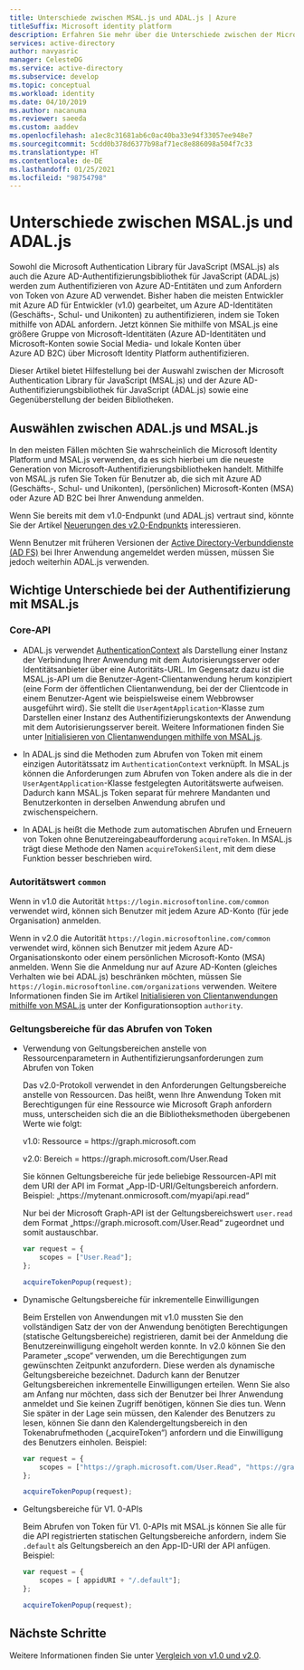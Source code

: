 ```yaml
---
title: Unterschiede zwischen MSAL.js und ADAL.js | Azure
titleSuffix: Microsoft identity platform
description: Erfahren Sie mehr über die Unterschiede zwischen der Microsoft Authentication Library für JavaScript (MSAL.js) und der Azure AD-Authentifizierungsbibliothek für JavaScript (ADAL.js) und über die Auswahl des jeweils zu verwendenden Tools.
services: active-directory
author: navyasric
manager: CelesteDG
ms.service: active-directory
ms.subservice: develop
ms.topic: conceptual
ms.workload: identity
ms.date: 04/10/2019
ms.author: nacanuma
ms.reviewer: saeeda
ms.custom: aaddev
ms.openlocfilehash: a1ec8c31681ab6c0ac40ba33e94f33057ee948e7
ms.sourcegitcommit: 5cdd0b378d6377b98af71ec8e886098a504f7c33
ms.translationtype: HT
ms.contentlocale: de-DE
ms.lasthandoff: 01/25/2021
ms.locfileid: "98754798"
---
```

# <a name="differences-between-msaljs-and-adaljs"></a>Unterschiede zwischen MSAL.js und ADAL.js

Sowohl die Microsoft Authentication Library für JavaScript (MSAL.js) als auch die Azure AD-Authentifizierungsbibliothek für JavaScript (ADAL.js) werden zum Authentifizieren von Azure AD-Entitäten und zum Anfordern von Token von Azure AD verwendet. Bisher haben die meisten Entwickler mit Azure AD für Entwickler (v1.0) gearbeitet, um Azure AD-Identitäten (Geschäfts-, Schul- und Unikonten) zu authentifizieren, indem sie Token mithilfe von ADAL anfordern. Jetzt können Sie mithilfe von MSAL.js eine größere Gruppe von Microsoft-Identitäten (Azure AD-Identitäten und Microsoft-Konten sowie Social Media- und lokale Konten über Azure AD B2C) über Microsoft Identity Platform authentifizieren.

Dieser Artikel bietet Hilfestellung bei der Auswahl zwischen der Microsoft Authentication Library für JavaScript (MSAL.js) und der Azure AD-Authentifizierungsbibliothek für JavaScript (ADAL.js) sowie eine Gegenüberstellung der beiden Bibliotheken.

## <a name="choosing-between-adaljs-and-msaljs"></a>Auswählen zwischen ADAL.js und MSAL.js

In den meisten Fällen möchten Sie wahrscheinlich die Microsoft Identity Platform und MSAL.js verwenden, da es sich hierbei um die neueste Generation von Microsoft-Authentifizierungsbibliotheken handelt. Mithilfe von MSAL.js rufen Sie Token für Benutzer ab, die sich mit Azure AD (Geschäfts-, Schul- und Unikonten), (persönlichen) Microsoft-Konten (MSA) oder Azure AD B2C bei Ihrer Anwendung anmelden.

Wenn Sie bereits mit dem v1.0-Endpunkt (und ADAL.js) vertraut sind, könnte Sie der Artikel [Neuerungen des v2.0-Endpunkts](../azuread-dev/azure-ad-endpoint-comparison.md) interessieren.

Wenn Benutzer mit früheren Versionen der [Active Directory-Verbunddienste (AD FS)](/windows-server/identity/active-directory-federation-services) bei Ihrer Anwendung angemeldet werden müssen, müssen Sie jedoch weiterhin ADAL.js verwenden.

## <a name="key-differences-in-authentication-with-msaljs"></a>Wichtige Unterschiede bei der Authentifizierung mit MSAL.js

### <a name="core-api"></a>Core-API

* ADAL.js verwendet [AuthenticationContext](https://github.com/AzureAD/azure-activedirectory-library-for-js/wiki/Config-authentication-context#authenticationcontext) als Darstellung einer Instanz der Verbindung Ihrer Anwendung mit dem Autorisierungsserver oder Identitätsanbieter über eine Autoritäts-URL. Im Gegensatz dazu ist die MSAL.js-API um die Benutzer-Agent-Clientanwendung herum konzipiert (eine Form der öffentlichen Clientanwendung, bei der der Clientcode in einem Benutzer-Agent wie beispielsweise einem Webbrowser ausgeführt wird). Sie stellt die `UserAgentApplication`-Klasse zum Darstellen einer Instanz des Authentifizierungskontexts der Anwendung mit dem Autorisierungsserver bereit. Weitere Informationen finden Sie unter [Initialisieren von Clientanwendungen mithilfe von MSAL.js](msal-js-initializing-client-applications.md).

* In ADAL.js sind die Methoden zum Abrufen von Token mit einem einzigen Autoritätssatz im `AuthenticationContext` verknüpft. In MSAL.js können die Anforderungen zum Abrufen von Token andere als die in der `UserAgentApplication`-Klasse festgelegten Autoritätswerte aufweisen. Dadurch kann MSAL.js Token separat für mehrere Mandanten und Benutzerkonten in derselben Anwendung abrufen und zwischenspeichern.

* In ADAL.js heißt die Methode zum automatischen Abrufen und Erneuern von Token ohne Benutzereingabeaufforderung `acquireToken`. In MSAL.js trägt diese Methode den Namen `acquireTokenSilent`, mit dem diese Funktion besser beschrieben wird.

### <a name="authority-value-common"></a>Autoritätswert `common`

Wenn in v1.0 die Autorität `https://login.microsoftonline.com/common` verwendet wird, können sich Benutzer mit jedem Azure AD-Konto (für jede Organisation) anmelden.

Wenn in v2.0 die Autorität `https://login.microsoftonline.com/common` verwendet wird, können sich Benutzer mit jedem Azure AD-Organisationskonto oder einem persönlichen Microsoft-Konto (MSA) anmelden. Wenn Sie die Anmeldung nur auf Azure AD-Konten (gleiches Verhalten wie bei ADAL.js) beschränken möchten, müssen Sie `https://login.microsoftonline.com/organizations` verwenden. Weitere Informationen finden Sie im Artikel [Initialisieren von Clientanwendungen mithilfe von MSAL.js](msal-js-initializing-client-applications.md) unter der Konfigurationsoption `authority`.

### <a name="scopes-for-acquiring-tokens"></a>Geltungsbereiche für das Abrufen von Token
* Verwendung von Geltungsbereichen anstelle von Ressourcenparametern in Authentifizierungsanforderungen zum Abrufen von Token

    Das v2.0-Protokoll verwendet in den Anforderungen Geltungsbereiche anstelle von Ressourcen. Das heißt, wenn Ihre Anwendung Token mit Berechtigungen für eine Ressource wie Microsoft Graph anfordern muss, unterscheiden sich die an die Bibliotheksmethoden übergebenen Werte wie folgt:

    v1.0: Ressource = https\://graph.microsoft.com

    v2.0: Bereich = https\://graph.microsoft.com/User.Read

    Sie können Geltungsbereiche für jede beliebige Ressourcen-API mit dem URI der API im Format „App-ID-URI/Geltungsbereich anfordern. Beispiel: „https:\//mytenant.onmicrosoft.com/myapi/api.read“

    Nur bei der Microsoft Graph-API ist der Geltungsbereichswert `user.read` dem Format „https:\//graph.microsoft.com/User.Read“ zugeordnet und somit austauschbar.

    ```javascript
    var request = {
        scopes = ["User.Read"];
    };

    acquireTokenPopup(request);   
    ```

* Dynamische Geltungsbereiche für inkrementelle Einwilligungen

    Beim Erstellen von Anwendungen mit v1.0 mussten Sie den vollständigen Satz der von der Anwendung benötigten Berechtigungen (statische Geltungsbereiche) registrieren, damit bei der Anmeldung die Benutzereinwilligung eingeholt werden konnte. In v2.0 können Sie den Parameter „scope“ verwenden, um die Berechtigungen zum gewünschten Zeitpunkt anzufordern. Diese werden als dynamische Geltungsbereiche bezeichnet. Dadurch kann der Benutzer Geltungsbereichen inkrementelle Einwilligungen erteilen. Wenn Sie also am Anfang nur möchten, dass sich der Benutzer bei Ihrer Anwendung anmeldet und Sie keinen Zugriff benötigen, können Sie dies tun. Wenn Sie später in der Lage sein müssen, den Kalender des Benutzers zu lesen, können Sie dann den Kalendergeltungsbereich in den Tokenabrufmethoden („acquireToken“) anfordern und die Einwilligung des Benutzers einholen. Beispiel:

    ```javascript
    var request = {
        scopes = ["https://graph.microsoft.com/User.Read", "https://graph.microsoft.com/Calendar.Read"];
    };

    acquireTokenPopup(request);   
    ```

* Geltungsbereiche für V1. 0-APIs

    Beim Abrufen von Token für V1. 0-APIs mit MSAL.js können Sie alle für die API registrierten statischen Geltungsbereiche anfordern, indem Sie `.default` als Geltungsbereich an den App-ID-URI der API anfügen. Beispiel:

    ```javascript
    var request = {
        scopes = [ appidURI + "/.default"];
    };

    acquireTokenPopup(request);
    ```

## <a name="next-steps"></a>Nächste Schritte
Weitere Informationen finden Sie unter [Vergleich von v1.0 und v2.0](../azuread-dev/azure-ad-endpoint-comparison.md).
